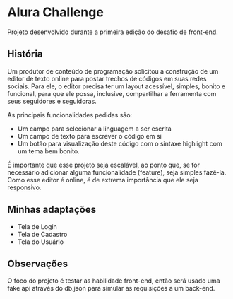 # Alura Challenge
Projeto desenvolvido durante a primeira edição do desafio de front-end.

## História
Um produtor de conteúdo de programação solicitou a construção de um editor de texto online para postar trechos de códigos em suas redes sociais. Para ele, o editor precisa ter um layout acessível, simples, bonito e funcional, para que ele possa, inclusive, compartilhar a ferramenta com seus seguidores e seguidoras.

As principais funcionalidades pedidas são: 
- Um campo para selecionar a linguagem a ser escrita
- Um campo de texto para escrever o código em si
- Um botão para visualização deste código com o sintaxe highlight com um tema bem bonito. 

É importante que esse projeto seja escalável, ao ponto que, se for necessário adicionar alguma funcionalidade (feature), seja simples fazê-la. Como esse editor é online, é de extrema importância que ele seja responsivo.

## Minhas adaptações
- Tela de Login
- Tela de Cadastro
- Tela do Usuário

## Observações
O foco do projeto é testar as habilidade front-end, então será usado uma fake api através do db.json para simular as requisições a um back-end.